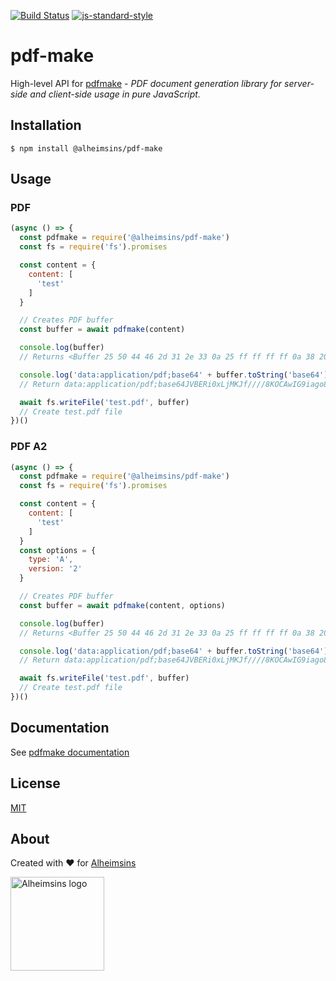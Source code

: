 [![Build Status](https://travis-ci.com/Alheimsins/pdf-make.svg?branch=master)](https://travis-ci.com/Alheimsins/pdf-make)
[![js-standard-style](https://img.shields.io/badge/code%20style-standard-brightgreen.svg?style=flat)](https://github.com/feross/standard)

# pdf-make

High-level API for [pdfmake](https://www.npmjs.com/package/pdfmake) - *PDF
document generation library for server-side and client-side usage in pure
JavaScript.*

## Installation

```
$ npm install @alheimsins/pdf-make
```

## Usage

### PDF

```js
(async () => {
  const pdfmake = require('@alheimsins/pdf-make')
  const fs = require('fs').promises

  const content = {
    content: [
      'test'
    ]
  }

  // Creates PDF buffer
  const buffer = await pdfmake(content)

  console.log(buffer)
  // Returns <Buffer 25 50 44 46 2d 31 2e 33 0a 25 ff ff ff ff 0a 38 20 30 20 6f 62 6a 0a 3c 3c 0a 2f 54 79 70 65 20 2f 45 78 74 47 53 74 61 74 65 0a 2f 63 61 20 31 0a 2f ... >

  console.log('data:application/pdf;base64' + buffer.toString('base64'))
  // Return data:application/pdf;base64JVBERi0xLjMKJf////8KOCAwIG9iago8PAovVHlwZSAvRXh0R1N0YXRlCi9jYSAxCi9DQSAxCj4+CmVuZG9iago3IDAgb2JqCjw8Ci9UeXBlIC9QYWdlCi9QYXJlbnQgMSAwIFIKL

  await fs.writeFile('test.pdf', buffer)
  // Create test.pdf file
})()
```

### PDF A2

```js
(async () => {
  const pdfmake = require('@alheimsins/pdf-make')
  const fs = require('fs').promises

  const content = {
    content: [
      'test'
    ]
  }
  const options = {
    type: 'A',
    version: '2'
  }

  // Creates PDF buffer
  const buffer = await pdfmake(content, options)

  console.log(buffer)
  // Returns <Buffer 25 50 44 46 2d 31 2e 33 0a 25 ff ff ff ff 0a 38 20 30 20 6f 62 6a 0a 3c 3c 0a 2f 54 79 70 65 20 2f 45 78 74 47 53 74 61 74 65 0a 2f 63 61 20 31 0a 2f ... >

  console.log('data:application/pdf;base64' + buffer.toString('base64'))
  // Return data:application/pdf;base64JVBERi0xLjMKJf////8KOCAwIG9iago8PAovVHlwZSAvRXh0R1N0YXRlCi9jYSAxCi9DQSAxCj4+CmVuZG9iago3IDAgb2JqCjw8Ci9UeXBlIC9QYWdlCi9QYXJlbnQgMSAwIFIKL

  await fs.writeFile('test.pdf', buffer)
  // Create test.pdf file
})()
```

## Documentation

See [pdfmake documentation](https://pdfmake.github.io/docs/)

## License

[MIT](LICENSE)

## About

Created with ❤ for [Alheimsins](https://alheimsins.net)

<img src="https://image.ibb.co/dPH08G/logo_black.png" alt="Alheimsins logo" height="150px" width="150px" />

